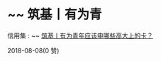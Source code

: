 # ~~ 筑基丨有为青

信用集 : ~~ [筑基丨有为青年应该申哪些高大上的卡？](https://mp.weixin.qq.com/s/qZud4MC64puQ7YDcwoySvw)

2018-08-08(0 赞)
